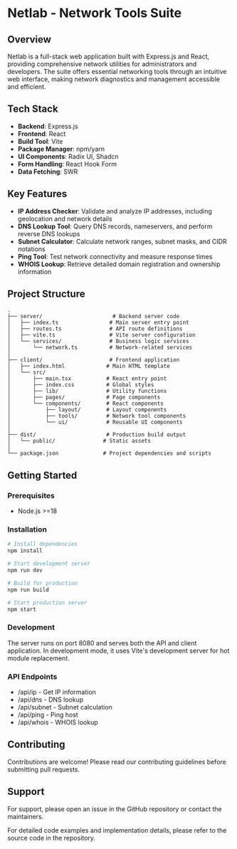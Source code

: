 # Netlab - Network Tools Suite

## Overview
Netlab is a full-stack web application built with Express.js and React, providing comprehensive network utilities for administrators and developers. The suite offers essential networking tools through an intuitive web interface, making network diagnostics and management accessible and efficient.

## Tech Stack
- **Backend**: Express.js
- **Frontend**: React 
- **Build Tool**: Vite
- **Package Manager**: npm/yarn
- **UI Components**: Radix UI, Shadcn
- **Form Handling**: React Hook Form
- **Data Fetching**: SWR

## Key Features
- **IP Address Checker**: Validate and analyze IP addresses, including geolocation and network details
- **DNS Lookup Tool**: Query DNS records, nameservers, and perform reverse DNS lookups
- **Subnet Calculator**: Calculate network ranges, subnet masks, and CIDR notations
- **Ping Tool**: Test network connectivity and measure response times
- **WHOIS Lookup**: Retrieve detailed domain registration and ownership information

## Project Structure
```
.
├── server/                      # Backend server code
│   ├── index.ts                # Main server entry point
│   ├── routes.ts               # API route definitions
│   ├── vite.ts                 # Vite server configuration
│   └── services/               # Business logic services
│       └── network.ts          # Network-related services
│
├── client/                     # Frontend application
│   ├── index.html             # Main HTML template
│   └── src/
│       ├── main.tsx           # React entry point
│       ├── index.css          # Global styles
│       ├── lib/               # Utility functions
│       ├── pages/             # Page components
│       └── components/        # React components
│           ├── layout/        # Layout components
│           ├── tools/         # Network tool components
│           └── ui/            # Reusable UI components
│
├── dist/                      # Production build output
│   └── public/               # Static assets
│
└── package.json              # Project dependencies and scripts
```

## Getting Started

### Prerequisites
- Node.js >=18


### Installation
```bash
# Install dependencies
npm install

# Start development server
npm run dev

# Build for production
npm run build

# Start production server
npm start
```

### Development
The server runs on port 8080 and serves both the API and client application. In development mode, it uses Vite's development server for hot module replacement.

### API Endpoints   
- /api/ip - Get IP information
- /api/dns - DNS lookup
- /api/subnet - Subnet calculation
- /api/ping - Ping host
- /api/whois - WHOIS lookup


## Contributing
Contributions are welcome! Please read our contributing guidelines before submitting pull requests.

## Support
For support, please open an issue in the GitHub repository or contact the maintainers.

For detailed code examples and implementation details, please refer to the source code in the repository.